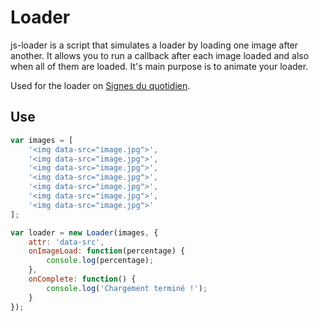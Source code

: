# Loader

js-loader is a script that simulates a loader by loading one image after another. It allows you to run a callback after each image loaded and also when all of them are loaded. It's main purpose is to animate your loader.

Used for the loader on [Signes du quotidien](http://signesduquotidien.org/).

## Use

```js
var images = [
	'<img data-src="image.jpg">',
	'<img data-src="image.jpg">',
	'<img data-src="image.jpg">',
	'<img data-src="image.jpg">',
	'<img data-src="image.jpg">',
	'<img data-src="image.jpg">',
	'<img data-src="image.jpg">'
];

var loader = new Loader(images, {
	attr: 'data-src',
	onImageLoad: function(percentage) {
		console.log(percentage);
	},
	onComplete: function() {
		console.log('Chargement terminé !');
	}
});
```
